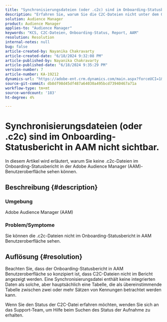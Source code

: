 ```yaml
---
title: "Synchronisierungsdateien (oder .c2c) sind im Onboarding-Statusbericht in AAM nicht sichtbar."
description: "Erfahren Sie, warum Sie die C2C-Dateien nicht unter dem Onboarding-Statusbericht in der Adobe Audience Manager (AAM)-Benutzeroberfläche sehen können."
solution: Audience Manager
product: Audience Manager
applies-to: "Audience Manager"
keywords: "KCS, C2C-Dateien, Onboarding-Status, Report, AAM"
resolution: Resolution
internal-notes: null
bug: false
article-created-by: Nayanika Chakravarty
article-created-date: "6/18/2024 9:32:08 PM"
article-published-by: Nayanika Chakravarty
article-published-date: "6/18/2024 9:35:29 PM"
version-number: 7
article-number: KA-19212
dynamics-url: "https://adobe-ent.crm.dynamics.com/main.aspx?forceUCI=1&pagetype=entityrecord&etn=knowledgearticle&id=42c5b831-ba2d-ef11-840a-000d3a5b439f"
source-git-commit: db8df98d45df487a64030a495bcd73940467a71a
workflow-type: tm+mt
source-wordcount: '183'
ht-degree: 4%

---
```


# Synchronisierungsdateien (oder .c2c) sind im Onboarding-Statusbericht in AAM nicht sichtbar.


In diesem Artikel wird erläutert, warum Sie keine .c2c-Dateien im Onboarding-Statusbericht in der Adobe Audience Manager (AAM)-Benutzeroberfläche sehen können.

## Beschreibung {#description}


### <b>Umgebung</b>

Adobe Audience Manager (AAM)

### <b>Problem/Symptome</b>

Sie können die .c2c-Dateien nicht im Onboarding-Statusbericht in AAM Benutzeroberfläche sehen.


## Auflösung {#resolution}


Beachten Sie, dass der Onboarding-Statusbericht in AAM Benutzeroberfläche so konzipiert ist, dass C2C-Dateien nicht im Bericht angezeigt werden. Eine Synchronisierungsdatei enthält keine integrierten Daten als solche, aber hauptsächlich eine Tabelle, die als übereinstimmende Tabelle zwischen zwei oder mehr Sätzen von Kennungen betrachtet werden kann.

Wenn Sie den Status der C2C-Datei erfahren möchten, wenden Sie sich an das Support-Team, um Hilfe beim Suchen des Status der Aufnahme zu erhalten.
